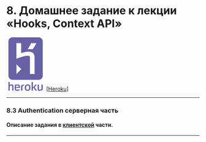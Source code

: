 #  8. Домашнее задание к лекции «Hooks, Context API»

![](./pic/heroku-seeklogo.svg) [[Heroku](https://ra-8-3-backend.herokuapp.com/)]

---

### 8.3 Authentication серверная часть

#### Описание задания в [клиентской](https://github.com/igor-chazov/ra-hw-8_hooks-context_1-2-3#8.3) части.

---